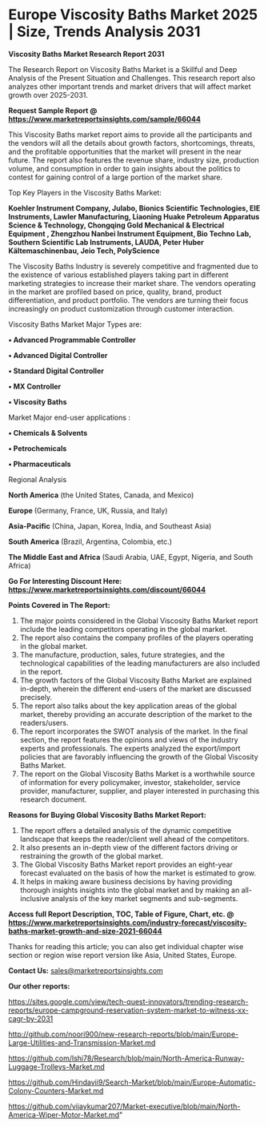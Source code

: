 # Europe Viscosity Baths Market 2025 | Size, Trends Analysis 2031

<strong>Viscosity Baths Market Research Report 2031</strong>

The Research Report on Viscosity Baths Market is a Skillful and Deep Analysis of the Present Situation and Challenges. This research report also analyzes other important trends and market drivers that will affect market growth over 2025-2031.

<strong>Request Sample Report @ <a href=https://www.marketreportsinsights.com/sample/66044>https://www.marketreportsinsights.com/sample/66044</a></strong>

This Viscosity Baths market report aims to provide all the participants and the vendors will all the details about growth factors, shortcomings, threats, and the profitable opportunities that the market will present in the near future. The report also features the revenue share, industry size, production volume, and consumption in order to gain insights about the politics to contest for gaining control of a large portion of the market share.

Top Key Players in the Viscosity Baths Market:

<strong>Koehler Instrument Company, Julabo, Bionics Scientific Technologies, EIE Instruments, Lawler Manufacturing, Liaoning Huake Petroleum Apparatus Science & Technology, Chongqing Gold Mechanical & Electrical Equipment , Zhengzhou Nanbei Instrument Equipment, Bio Techno Lab, Southern Scientific Lab Instruments, LAUDA, Peter Huber Kältemaschinenbau, Jeio Tech, PolyScience</strong>

The Viscosity Baths Industry is severely competitive and fragmented due to the existence of various established players taking part in different marketing strategies to increase their market share. The vendors operating in the market are profiled based on price, quality, brand, product differentiation, and product portfolio. The vendors are turning their focus increasingly on product customization through customer interaction.

Viscosity Baths Market Major Types are:

<strong>• Advanced Programmable Controller

• Advanced Digital Controller

• Standard Digital Controller

• MX Controller

• Viscosity Baths</strong>

Market Major end-user applications :

<strong>• Chemicals & Solvents

• Petrochemicals

• Pharmaceuticals</strong>

Regional Analysis

</u><strong><b>North America</b></strong> (the United States, Canada, and Mexico)

<strong><b>Europe </b></strong>(Germany, France, UK, Russia, and Italy)

<strong><b>Asia-Pacific</b></strong> (China, Japan, Korea, India, and Southeast Asia)

<strong><b>South America</b></strong> (Brazil, Argentina, Colombia, etc.)

<strong><b>The Middle East and Africa</b></strong> (Saudi Arabia, UAE, Egypt, Nigeria, and South Africa)

<strong>Go For Interesting Discount Here: <a href=https://www.marketreportsinsights.com/discount/66044>https://www.marketreportsinsights.com/discount/66044</a></strong>

<strong>Points Covered in The Report:</strong>
<ol>
  <li>The major points considered in the Global Viscosity Baths Market report include the leading competitors operating in the global market.</li>
  <li>The report also contains the company profiles of the players operating in the global market.</li>
  <li>The manufacture, production, sales, future strategies, and the technological capabilities of the leading manufacturers are also included in the report.</li>
  <li>The growth factors of the Global Viscosity Baths Market are explained in-depth, wherein the different end-users of the market are discussed precisely.</li>
  <li>The report also talks about the key application areas of the global market, thereby providing an accurate description of the market to the readers/users.</li>
  <li>The report incorporates the SWOT analysis of the market. In the final section, the report features the opinions and views of the industry experts and professionals. The experts analyzed the export/import policies that are favorably influencing the growth of the Global Viscosity Baths Market.</li>
  <li>The report on the Global Viscosity Baths Market is a worthwhile source of information for every policymaker, investor, stakeholder, service provider, manufacturer, supplier, and player interested in purchasing this research document.</li>
</ol>
<strong>Reasons for Buying Global Viscosity Baths Market Report:</strong>

<ol>
  <li>The report offers a detailed analysis of the dynamic competitive landscape that keeps the reader/client well ahead of the competitors.</li>
  <li>It also presents an in-depth view of the different factors driving or restraining the growth of the global market.</li>
  <li>The Global Viscosity Baths Market report provides an eight-year forecast evaluated on the basis of how the market is estimated to grow.</li>
  <li>It helps in making aware business decisions by having providing thorough insights insights into the global market and by making an all-inclusive analysis of the key market segments and sub-segments.</li>
</ol>
<strong>Access full Report Description, TOC, Table of Figure, Chart, etc. @ <a href=https://www.marketreportsinsights.com/industry-forecast/viscosity-baths-market-growth-and-size-2021-66044>https://www.marketreportsinsights.com/industry-forecast/viscosity-baths-market-growth-and-size-2021-66044</a></strong>


Thanks for reading this article; you can also get individual chapter wise section or region wise report version like Asia, United States, Europe.

<strong>Contact Us:</strong>
sales@marketreportsinsights.com

<strong>Our other reports:</strong>

<a href=https://sites.google.com/view/tech-quest-innovators/trending-research-reports/europe-campground-reservation-system-market-to-witness-xx-cagr-by-2031>https://sites.google.com/view/tech-quest-innovators/trending-research-reports/europe-campground-reservation-system-market-to-witness-xx-cagr-by-2031</a>

<a href=http://github.com/noori900/new-research-reports/blob/main/Europe-Large-Utilities-and-Transmission-Market.md>http://github.com/noori900/new-research-reports/blob/main/Europe-Large-Utilities-and-Transmission-Market.md</a>

<a href=https://github.com/Ishi78/Research/blob/main/North-America-Runway-Luggage-Trolleys-Market.md>https://github.com/Ishi78/Research/blob/main/North-America-Runway-Luggage-Trolleys-Market.md</a>

<a href=https://github.com/Hindavii9/Search-Market/blob/main/Europe-Automatic-Colony-Counters-Market.md>https://github.com/Hindavii9/Search-Market/blob/main/Europe-Automatic-Colony-Counters-Market.md</a>

<a href=https://github.com/vijaykumar207/Market-executive/blob/main/North-America-Wiper-Motor-Market.md>https://github.com/vijaykumar207/Market-executive/blob/main/North-America-Wiper-Motor-Market.md</a>"
